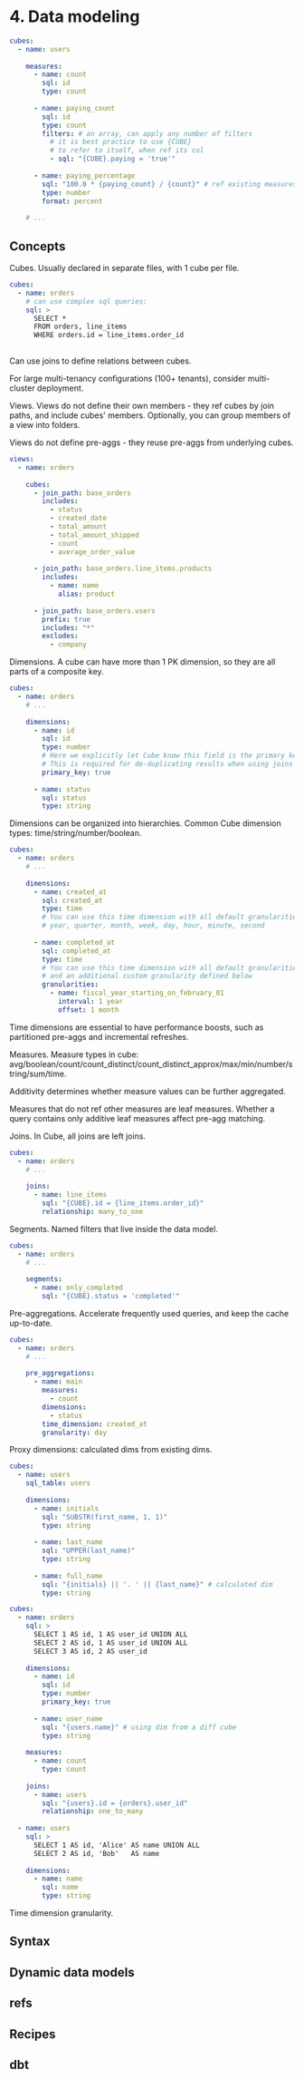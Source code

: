 # 4. Data modeling

```yml
cubes:
  - name: users
 
    measures:
      - name: count
        sql: id
        type: count
 
      - name: paying_count
        sql: id
        type: count
        filters: # an array, can apply any number of filters
          # it is best practice to use {CUBE}
          # to refer to itself, when ref its col
          - sql: "{CUBE}.paying = 'true'"
 
      - name: paying_percentage
        sql: "100.0 * {paying_count} / {count}" # ref existing measures
        type: number
        format: percent
 
    # ...
```
## Concepts
Cubes. Usually declared in separate files, with 1 cube per file. 
```yml
cubes:
  - name: orders
    # can use complex sql queries:
    sql: >
      SELECT *
      FROM orders, line_items
      WHERE orders.id = line_items.order_id
 
```

Can use joins to define relations between cubes. 

For large multi-tenancy configurations (100+ tenants), consider multi-cluster deployment. 

Views. Views do not define their own members - they ref cubes by join paths, and include cubes' members. Optionally, you can group members of a view into folders. 

Views do not define pre-aggs - they reuse pre-aggs from underlying cubes. 
```yml
views:
  - name: orders
 
    cubes:
      - join_path: base_orders
        includes:
          - status
          - created_date
          - total_amount
          - total_amount_shipped
          - count
          - average_order_value
 
      - join_path: base_orders.line_items.products
        includes:
          - name: name
            alias: product
 
      - join_path: base_orders.users
        prefix: true
        includes: "*"
        excludes:
          - company
```

Dimensions. A cube can have more than 1 PK dimension, so they are all parts of a composite key. 
```yml
cubes:
  - name: orders
    # ...
 
    dimensions:
      - name: id
        sql: id
        type: number
        # Here we explicitly let Cube know this field is the primary key
        # This is required for de-duplicating results when using joins
        primary_key: true
 
      - name: status
        sql: status
        type: string
```

Dimensions can be organized into hierarchies. Common Cube dimension types: time/string/number/boolean. 
```yml
cubes:
  - name: orders
    # ...
 
    dimensions:
      - name: created_at
        sql: created_at
        type: time
        # You can use this time dimension with all default granularities:
        # year, quarter, month, week, day, hour, minute, second
 
      - name: completed_at
        sql: completed_at
        type: time
        # You can use this time dimension with all default granularities
        # and an additional custom granularity defined below
        granularities:
          - name: fiscal_year_starting_on_february_01
            interval: 1 year
            offset: 1 month
```

Time dimensions are essential to have performance boosts, such as partitioned pre-aggs and incremental refreshes. 

Measures. Measure types in cube: avg/boolean/count/count_distinct/count_distinct_approx/max/min/number/string/sum/time. 

Additivity determines whether measure values can be further aggregated. 

Measures that do not ref other measures are leaf measures. Whether a query contains only additive leaf measures affect pre-agg matching. 

Joins. In Cube, all joins are left joins. 
```yml
cubes:
  - name: orders
    # ...
 
    joins:
      - name: line_items
        sql: "{CUBE}.id = {line_items.order_id}"
        relationship: many_to_one
```

Segments. Named filters that live inside the data model. 
```yml
cubes:
  - name: orders
    # ...
 
    segments:
      - name: only_completed
        sql: "{CUBE}.status = 'completed'"
```

Pre-aggregations. Accelerate frequently used queries, and keep the cache up-to-date. 
```yml
cubes:
  - name: orders
    # ...
 
    pre_aggregations:
      - name: main
        measures:
          - count
        dimensions:
          - status
        time_dimension: created_at
        granularity: day
```

Proxy dimensions: calculated dims from existing dims. 
```yml
cubes:
  - name: users
    sql_table: users
 
    dimensions:
      - name: initials
        sql: "SUBSTR(first_name, 1, 1)"
        type: string
 
      - name: last_name
        sql: "UPPER(last_name)"
        type: string
 
      - name: full_name
        sql: "{initials} || '. ' || {last_name}" # calculated dim
        type: string
```

```yml
cubes:
  - name: orders
    sql: >
      SELECT 1 AS id, 1 AS user_id UNION ALL
      SELECT 2 AS id, 1 AS user_id UNION ALL
      SELECT 3 AS id, 2 AS user_id
 
    dimensions:
      - name: id
        sql: id
        type: number
        primary_key: true
 
      - name: user_name
        sql: "{users.name}" # using dim from a diff cube
        type: string
 
    measures:
      - name: count
        type: count
 
    joins:
      - name: users
        sql: "{users}.id = {orders}.user_id"
        relationship: one_to_many
 
  - name: users
    sql: >
      SELECT 1 AS id, 'Alice' AS name UNION ALL
      SELECT 2 AS id, 'Bob'   AS name
 
    dimensions:
      - name: name
        sql: name
        type: string
```

Time dimension granularity. 









## Syntax
## Dynamic data models
## refs
## Recipes
## dbt














